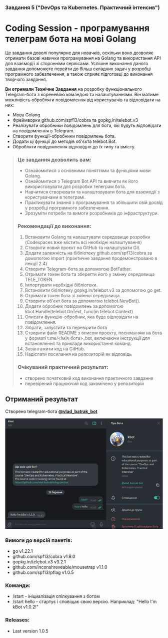 ### Завдання 5 ("DevOps та Kubernetes. Практичний інтенсив")

# Coding Session - програмування телеграм бота на мові Golang

Це завдання доволі популярне для новачків, оскільки воно дозволяє отримати базові навички програмування на Golang та використання API для взаємодії зі сторонніми сервісами. Успішне виконання даного завдання допоможете перейти до більш складних задач у розробці програмного забезпечення, а також сприяє підготовці до виконання творчого завдання.

**Ви отримали Технічне Завдання** на розробку функціонального Telegram-бота з кореневою командою та налаштуваннями. Він матиме можливість обробляти повідомлення від користувачів та відповідати на них:
- Мова Golang
- Фреймворки github.com/spf13/cobra та gopkg.in/telebot.v3
- Реалізувати обробники повідомлень для бота, які будуть відповідати на повідомлення в Telegram.
- Створити функції-обробники повідомлень бота.
- Додати ці функції до методів об'єкта telebot.Bot.
- Обробляти повідомлення відповідно до їх типу та вмісту.

<blockquote>

### Це завдання дозволить вам:
- Ознайомитися з основними поняттями та функціями мови Golang.
- Ознайомитися з Telegram Bot API та вивчити як його використовувати для розробки телеграм бота.
- Навчитися створювати та налаштовувати бота для взаємодії з користувачами в телеграмі.
- Практикувати знання з програмування та збільшити свій досвід у розробці програмного забезпечення.
- Зрозуміти потреби та вимоги розробників до інфраструктури.

### Рекомендації до виконання:
1. Встановити Golang та налаштувати середовище розробки (Codespaces вже містить всі необхідні налаштування)
1. Створити новий проєкт на GitHub та налаштувати Git.
1. Додати залежність на бібліотеку github.com/spf13/cobra за домопогою import (практичне завдання продемонстровано в лекції 2.4)
1. Створити Telegram-бота за допомогою BotFather.
1. Отримати токен бота та зберегти його у змінну середовища TELE_TOKEN.
1. Імпортувати необхідні бібліотеки.
1. Встановити бібліотеку gopkg.in/telebot.v3 за допомогою go get.
1. Отримати токен бота зі змінної середовища.
1. Створити об'єкт бота за допомогою telebot.NewBot().
1. Додати обробник повідомлень за допомогою kbot.Handle(telebot.OnText, func(m telebot.Context)
1. Описати функцію-обробник, яка буде відповідати на повідомлення.
1. Зібрати, запустити та перевірити бота
1. Створити файл README з описом проєкту, посиланням на бота у форматі t.me/<Імʼя_бота>_bot, включаючи інструкції для встановлення та приклади використання команд.
1. Завантажити код на GitHub.
1. Надіслати посилання на репозиторій як відповідь

### Очікуваний практичний результат:
- створено початковий код виконання практичного завдання
- перевірений працюючий код закомічено у репозиторій

</blockquote>

## Отриманий результат 

Створено telegram-бота [**@vlad_batrak_bot**](https://t.me/vlad_batrak_bot)

![vlad_batrak_bot](image.png)

### Вимоги до версій пакетів:
- go v1.22.1
- github.com/spf13/cobra v1.8.0
- gopkg.in/telebot.v3 v3.2.1
- github.com/inconshreveable/mousetrap v1.1.0
- github.com/spf13/pflag v1.0.5

### Команди:
- /start        - ініциалізація спілкування з ботом
- /start hello  - стартує і сповіщає свою версію. Наприклад: "Hello I'm kBot v1.0.2!"

### Releases:
- Last version 1.0.5
